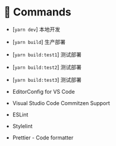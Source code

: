 # 🔨 Commands

- [`yarn dev`] 本地开发
- [`yarn build`] 生产部署
- [`yarn build:test1`] 测试部署
- [`yarn build:test2`] 测试部署
- [`yarn build:test3`] 测试部署

- EditorConfig for VS Code
- Visual Studio Code Commitzen Support
- ESLint
- Stylelint
- Prettier - Code formatter
